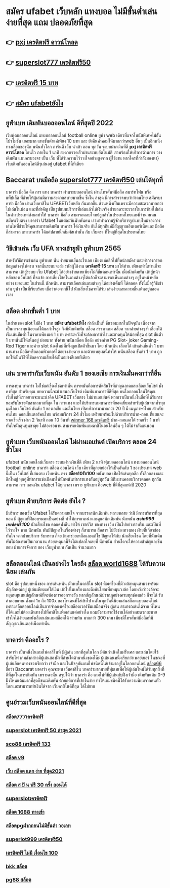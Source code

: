 # สมัคร ufabet เว็บหลัก แทงบอล ไม่มีขั้นต่ำเล่นง่ายที่สุด แถม  ปลอดภัยที่สุด

## 👉 [pxj เครดิตฟรี ดาวน์โหลด](https://www.ufaeat.com/)
## 👉 [superslot777 เครดิตฟรี50](https://www.ufaeat.com/)
## 👉 [เครดิตฟรี 15 บาท](https://www.ufaeat.com/ทางเข้ายูฟ่าเบท-ufabet/)
## 👉 [สมัคร ufabetยังไง](https://www.ufaeat.com/register/)

## ยูฟ่าเบท  เดิมพันบอลออนไลน์ ดีที่สุดปี 2022

เว็บฟุตบอลออนไลน์ แทงบอลออนไลน์ football online   ยูฟ่า  web เดียวที่แจกโบนัสพิเศษไม่อั้น โปรโมชั่น  เยอะมาก แทงขั้นต่ำแค่เพียง 10 บาท และ ยังคืนค่าคอมให้มากกว่าweb อื่นๆ เป็นอีกหนึ่งทางเลือกของนัก พนันทั่วโลก การันตี เว็บ  นำเข้า  ถอน   ทุกวัน  ระบบฝากเงินที่ดี **pxj เครดิตฟรี ดาวน์โหลด** โอนไว ภายใน 1 นาที สะดวกรวดเร็วผ่านระบบอัตโนมัติ เราพร้อมให้บริการด้านการ วางเดิมพัน แบบครบวงจร เป็น เว็บ ที่ได้รับความไว้วางใจอย่างสูงจาก  ผู้ใช้งาน   หากใครที่กำลังมองหา}  เว็บเดิมพันออนไลน์ดีๆเล่นอยู่  ufabet  ที่นี้ทีเดียว


##  Baccarat บนมือถือ [superslot777 เครดิตฟรี50](https://www.ufaeat.com/ทางเข้ายูฟ่าเบท-ufabet/) เล่นได้ทุกที่ 

บาคาร่า มือถือ คือ การ  แทง  บาคาร่า ผ่านระบบออนไลน์ ผ่านโทรศัพท์มือถือ สมาร์ทโฟน หรือ แท็ปเล็ต ที่ช่วยให้ผู้เล่นมีความสะดวกสบายมากขึ้น ซึ่งใน  ล่าสุด  มีการสำรวจพบว่าว่าคนไทย สมัครบาคาร่า มือถือ ผ่านเว็บคาสิโน UFABETเว็บหลัก  กันมากขึ้น ส่วนหนึ่งเป็นเพราะมีความสะดวกมากกว่าไปเล่นในบ่อน และที่สำคัญ เป็นรูปแบบบริการที่เล่นแล้วได้เงินจริง ช่วยลดระยะเวลาในการข้ามไปเล่นในต่างประเทศส่งผลทำให้ บาคาร่า มือถือ สามารถตอบโจทย์ลูกค้าในประเทศไทยและมีจำนวนคน  สมัครเว็บตรง บาคาร่า Ufabet  ในแต่ละวันนับพันคน เรามาทำความรู้จักบริการรูปแบบใหม่ของการเล่นไพ่ที่ช่วยให้คุณสามารถเดิมพัน บาคาร่า ได้เงินจริง กันได้ทุกทีแค่มีสัญญาณอินเตอร์เน็ตและ มือถือ ก็สามารถ แทงบาคาร่า ได้แค่ปลายนิ้วสัมผัสเท่านั้น กับ  เว็บตรง  ที่ใหญ่ที่สุดในประเทศไทย


## วิธีเข้าเล่น เว็บ UFA  ทางเข้ายูฟ่า ยูฟ่าเบท 2565

สำหรับวิธีการเข้าเล่น  ยูฟ่าเบท  นั้น ง่ายมากเย็นอะไรเลย เพียงแค่คลิกไปที่หน้าสมัคร  และทำการกรอกข้อมูลต่างๆให้ครบ จากนั้นระบบจะส่ง  รหัสผู้ใช้งาน **เครดิตฟรี 15 บาท**  มาให้ท่าน เพียงเท่านี้ท่านก็จะสามารถ เข้าสู่ระบบ เว็บ Ufabet ได้อย่างง่ายดายเพียงไม่กี่ขั้นตอนเท่านั้น เมื่อนักเดิมพัน เข้าสู่หน้าหลักของเว็บไซต์ ที่จะเข้า การเสี่ยงโชคในเกมต่างๆได้แล้วก็จะสามารถเห็นเกมต่างๆ อยู่ในหน้าหลักอย่าง เยอะแยะ ในส่วนนี้ นักพนัน สามารถเลือกเล่นเกมต่างๆ ได้อย่างเต็มที่  ได้ตลอด  ทั้งนี้เมื่อรู้วิธีเข้าเล่น   ยูฟ่า เป็นที่เรียบร้อย เชื่อว่าต่อจากนี้ไป  นักเสี่ยงโชคจะได้รับ  เล่นง่ายและความตื่นเต้นอยู่ตลอดเวลา


## สล็อต  ฝากขั้นต่ำ 1 บาท 

ในส่วนของ slot  ไม่ถึง  1 บาท **สมัคร ufabetยังไง** กำลังเป็นที่ ชื่นชอบมากในปัจจุบัน เนื่องจากเป็นการลงทุนน้อยแต่ได้ผลกำไรสูง จึงมีนักเดิมพัน  สล็อต สรรหาเกม สล็อต จากค่ายต่างๆ ที่ เลือกได้  เริ่มเล่นขั้นต่ำ   ในราคาเพียงแค่ 1 บาท เพราะหวังที่จะต้องการกำไรและขาดทุนให้น้อยที่สุด  slot ขั้นต่ำ   1 บาทนั้นมีให้เห็นอยู่ บ่อยมาก ทั้งค่าย พนันสล็อต ชื่อดัง อย่างค่าย PG Slot- joker Gaming-Red Tiger และค่าย slot น้องใหม่ที่เพิ่งถูกเปิดตัวขึ้นมา โดย นักพนัน   เลือกได้ เข้าเล่นขั้นต่ำ  1 บาท ผ่านทาง มือถือหรือคอมพิวเตอร์ได้อย่างง่ายดาย และด้วยเหตุผลนี้ทำให้ พนันสล็อต ขั้นต่ำ   1 บาท ถูกยกให้เป็นวิธีที่ใช้ลดความเสี่ยงได้เป็นอย่างดีเลยทีเดียว


## เล่น บาคาร่ากับเว็บพนัน อันดับ 1 ของเอเชีย การเงินมั่นคงกว่าที่อื่น

 การลงทุน  บาคาร่า ไม่ใช่แค่เรื่องโชคเท่านั้น การพนันคือการตัดสินใจที่ชาญฉลาดและเลือกเว็บไซต์  มั่งคงที่สุด  สำหรับคุณ บทความนี้จะนำเสนอเว็บไซต์ เดิมพันบาคาร่าที่ดีที่สุด  บนโลกออนไลน์ให้คุณ เว็บไซต์ที่เราอยากจะแนะนำคือ UFABET   เว็บตรง  ไม่ผ่านเอเย่นต์ พวกเราเป็นหนึ่งในชื่อที่ได้รับการยอมรับในระดับสากลมากที่สุด ใน การแทง  และให้บริการเกมบาคาร่าที่ยอดเยี่ยมสำหรับผู้เล่นจากทั่วทุกมุมโลก เว็บไซต์ อันดับ 1 ของเอเชีย และในไทย เปิดบริการมามากกว่า 20 ปี มี เมนูภาษาไทย สำหรับคนไทย คอลเซ็นเตอร์คนไทย พร้อมบริการ 24 ชั่วโมง  เพรียบพร้อมไปด้วยบริการฝาก-ถอน ที่แสนจะรวดเร็วเร็ว ฝาก 2 วินาที ถอน 10 วินาที [winner 168 เครดิตฟรี](https://www.ufaeat.com/register/)  ฝาก-ถอนออโต้ รวดเร็ว 1 นาที ทันใจนักลุนทุนขาลุย ไม่ต้องรอนาน สามารถเดิมพันเกมคาสิโนอนไลน์อืน ๆ ได้ไม่จำกัดแน่นอน


## ยูฟ่าเบท  เว็บพนันออนไลน์ ไม่ผ่านเอเย่นต์  เปิดบริการ ตลอด 24 ชั่วโมง 

 ufabet   พนันออนไลน์เว็บตรง    ระบบฝากเงินที่ดี  เพียง 2 นาที ฟุตบอลออนไลน์ แทงบอลออนไลน์ football online บาคาร่า สล็อต ออนไลน์  เว็บ เดียวที่ถูกยกย่องให้เป็นอันดับ 1 ของประเทศ web นี้เป็น เว็บไซต์ ที่เล่นตรง เว็บพนัน ตรง   **สล็อต10รับ100**    พนันบอล  เปิดให้เล่นทุกลีก ทั้งลีกกลางและลีกใหญ่ ทุกคู่ที่ทำการแข่งเปิดมาให้นักพนันทำการแทงกันอยู่ทุกวัน มีทีมงานคอยบริการตลอด ทุกวัน  สามารถ  การ ถอนเงิน ufabet ได้ทุกเวลา เพราะ ยูฟ่าเบท  คือweb ที่ดีที่สุดแห่งปี 2020 


## ยูฟ่าเบท ฝ่ายบริการ ติดต่อ ยังไง ?

มีบริการ ของเว็บ Ufabet   ได้รับความสนใจ จากบรรดานักเดิมพัน   หลายหลาย ว่ามี มีการบริการที่สุดยอด  มี ผู้ดูแลที่ฝึกอบรมมาเป็นอย่างดี ทำให้การแนะนำและดูแลนักเดิมพัน นักพนัน ***asia999 เครดิตฟรี 100*** นักเสี่ยงโชค  ตลอดทั้งคืน ทำให้ เซอร์วิส ของทาง เว็บ เป็นไปอย่างราบรื่น และเป็นที่ ไว้วางใจ  หาก  นักพนัน พันมีปัญหาในเรื่องต่างๆ ก็สามารถ  สื่อสาร ไปยังช่องทางของ ฝ่ายที่เกี่ยวข้อง  ทันใจ หากฝ่ายบริการ  รับทราบ  ก็จะเข้ามาช่วยเหลือและแก้ไข ปัญหาให้กับ นักเสี่ยงโชค โดยที่นักเดิมพันไม่ต้องรอเป็นเวลานาน ด้วยเหตุผลนี้จึงไม่แปลกใจเลยที่ นักพนัน ส่วนใดจะให้ความสำคัญและชื่นชอบ ฝ่ายการจัดการ ของ เว็บยูฟ่าเบท  กันเป็น จำนวนมาก 


## สล็อตออนไลน์  เป็นอย่างไร ใครถึง [สล็อต world1688](https://www.ufaeat.com/ufabet-master-login/) ได้รับความนิยม เล่นกัน

 slot  คือ รูปแบบหนึ่งของ การเล่นพนัน  มักพบในคาสิโน   slot  คือเครื่องที่มีวงล้อหมุนสามวงพร้อมสัญลักษณ์อยู่ ผู้เล่นเพียงแค่ใส่เงิน เข้าไปในเครื่องและดึงคันโยกเพื่อหมุนวงล้อ โดยหวังว่าวงล้อจะหยุดหมุนบนสัญลักษณ์ที่จะต้องการออกรางวัล หากสัญลักษณ์ปรากฏอย่างครบทุกช่องแล้ว ก็จะได้ รับค่าตอบแทน ตั้งแต่ 1x ถึง 100x ของโทเคนที่ใส่เข้าไป แต่ในทุกวันนี้นิยมเล่นสล็อตแบบออนไลน์ เพราะสล็อตออนไลน์เป็นการจำลองเครื่องสล็อตเวอร์ชันเสมือนจริง ผู้เล่น สามารถเล่นได้จาก ที่ไหนก็ได้และไม่ต้องเดินทางไปที่คาสิโนเพื่อเล่นแต่อย่างใด แถมยังสามารถใช้งานได้อย่างสะดวกสะบาย เข้าใจได้ง่ายและยังเลือกเล่นเกมสล็อตได้ ท่วมท้น มากกว่า 300 เกม เพียงมีโทรศัพท์มือถือที่มีสัญญาณอินเตอร์เน็ตเท่านั้น 


## บาคาร่า คืออะไร ? 

บาคาร่า เป็นหนึ่งในเกมไพ่คาสิโนที่  มีผู้เล่น มากที่สุดในโลก มีต้นกำเนิดในฝรั่งเศส และเล่นโดยใช้สำรับไพ่ เกมดังกล่าวมีผู้เล่นสองฝั่งที่ด้านใดด้านหนึ่งของโต๊ะ ผู้เล่นคนหนึ่งเรียกว่าเพลย์เยอร์ ในขณะที่ผู้เล่นอีกคนทางขวาเรียกว่า เจ้ามือ และในปัจจุบันเกมไพ่ชนิดนี้ได้เข้ามาอยู่ในโลกออนไลน์ [สล็อต66](https://www.ufaeat.com/regis-ufabet-master-free/) ชื่อว่า  Baccarat บาคาร่า  คุณจะพบ เว็บคาสิโน บาคาร่ามากมายที่ทุ่มเทเพื่อให้ผู้เล่นใหม่ได้รับทุกสิ่งที่ดีที่สุดในการเดิมพัน เพราะฉะนั้น สรุปได้ว่า บาคาร่า คือ เกมไพ่ที่มีผู้เล่นกับฝั่งเจ้ามือ เดิมพันแต้ม 0-9 ฝั่งไหนแต้มมากที่สุดก็ชนะเดิมพัน ด้วยกติการที่เข้าในง่าย ทำให้เกมชนิดนี้่ได้รับความนิยมจากคนทั่วโลกและสามารถทำเงินได้จาก  เว็บคาสิโนดีที่สุด   ได้ไม่ยาก

## ศูนย์รวมเว็บพนันออนไลน์ที่ดีที่สุด

### [สล็อต777เครดิตฟรี](https://atom.io/themes/ทางเข้า%20UFAEAT%20เว็บตรง%20UFABET%20lava%20เครดิตฟรี%20100%20ล่าสุด%20008%20สล็อต%20ฟรีเครดิต%20100%)
### [superslot เครดิตฟรี 50 ล่าสุด 2021](https://atom.io/themes/ทางเข้า%20UFAEAT%20เว็บตรง%20UFABET%20สมัคร%20ufabet%20ยังไง%20008%20สล็อต%20ฟรีเครดิต%20100%)
### [sco88 เครดิตฟรี 133](https://atom.io/themes/ทางเข้า%20UFAEAT%20เว็บตรง%20UFABET%20wowslot%20เครดิตฟรี%20100%20008%20สล็อต%20ฟรีเครดิต%20100%)
### [สล็อต v9](https://atom.io/themes/ทางเข้า%20UFAEAT%20เว็บตรง%20UFABET%20dubai%201688%20สล็อต%20008%20สล็อต%20ฟรีเครดิต%20100%)
### [เว็บ สล็อต แตก ง่าย ที่สุด2021](https://atom.io/themes/ทางเข้า%20UFAEAT%20เว็บตรง%20UFABET%20winner555%20เครดิตฟรี%20100%20บาท%20008%20สล็อต%20ฟรีเครดิต%20100%)
### [สล็อต ส ปิ น ฟรี 30 ครั้ง ถอนได้](https://atom.io/themes/ทางเข้า%20UFAEAT%20เว็บตรง%20UFABET%20เครดิตฟรี%2088%20บาท%202021%20008%20สล็อต%20ฟรีเครดิต%20100%)
### [superslotเครดิตฟรี](https://atom.io/themes/ทางเข้า%20UFAEAT%20เว็บตรง%20UFABET%20รวม%20ค่าย%20เกม%20สล็อต%20008%20สล็อต%20ฟรีเครดิต%20100%)
### [สล็อต 1688 ทางเข้า](https://atom.io/themes/ทางเข้า%20UFAEAT%20เว็บตรง%20UFABET%20สล็อต%20777%20เว็บตรง%20008%20สล็อต%20ฟรีเครดิต%20100%)
### [สล็อตpgฝากถอนไม่มีขั้นต่ํา วอเลท](https://atom.io/themes/ทางเข้า%20UFAEAT%20เว็บตรง%20UFABET%20สล็อต%20เครดิตฟรี%20100%20ไม่ต้องแชร์%202021%20ล่าสุด%20008%20สล็อต%20ฟรีเครดิต%20100%)
### [superlot999 เครดิตฟรี50](https://atom.io/themes/ทางเข้า%20UFAEAT%20เว็บตรง%20UFABET%20lucabet888%20เครดิตฟรี%20008%20สล็อต%20ฟรีเครดิต%20100%)
### [เครดิตฟรี ไม่มี เงื่อนไข 100](https://atom.io/themes/ทางเข้า%20UFAEAT%20เว็บตรง%20UFABET%20918kiss%20เครดิตฟรี%20008%20สล็อต%20ฟรีเครดิต%20100%)
### [bkk สล็อต](https://atom.io/themes/ทางเข้า%20UFAEAT%20เว็บตรง%20UFABET%20เครดิตฟรี%2050%20ทั้งหมด%20008%20สล็อต%20ฟรีเครดิต%20100%)
### [pg88 สล็อต](https://atom.io/themes/ทางเข้า%20UFAEAT%20เว็บตรง%20UFABET%20u31.com%20เครดิตฟรี58%20008%20สล็อต%20ฟรีเครดิต%20100%)